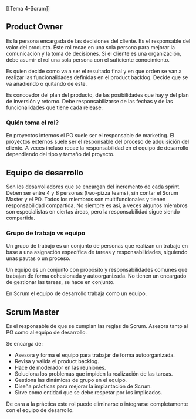 [[Tema 4-Scrum]]

## Product Owner
Es la persona encargada de las decisiones del cliente. Es el responsable del valor del producto. Este rol recae en una sola persona para mejorar la comunicación y la toma de decisiones. Si el cliente es una organización, debe asumir el rol una sola persona con el suficiente conocimiento.

Es quien decide como va a ser el resultado final y en que orden se van a realizar las funcionalidades definidas en el product backlog. Decide que se va añadiendo o quitando de este. 

Es conocedor del plan del producto, de las posibilidades que hay y del plan de inversión y retorno. Debe responsabilizarse de las fechas y de las funcionalidades que tiene cada release.

### Quién toma el rol?
En proyectos internos el PO suele ser el responsable de marketing. El proyectos externos suele ser el responsable del proceso de adquisición del cliente. A veces incluso recae la responsabilidad en el equipo de desarrollo dependiendo del tipo y tamaño del proyecto.

## Equipo de desarrollo
Son los desarrolladores que se encargan del incremento de cada sprint. Deben ser entre 4 y 8 personas (two-pizza teams), sin contar el Scrum Master y el PO. Todos los miembros son multifuncionales y tienen responsabilidad compartida. No siempre es así, a veces algunos miembros son especialistas en ciertas áreas, pero la responsabilidad sigue siendo compartida. 

### Grupo de trabajo vs equipo
Un grupo de trabajo es un conjunto de personas que realizan un trabajo en base a una asignación específica de tareas y responsabilidades, siguiendo unas pautas o un proceso.

Un equipo es un conjunto con propósito y responsabilidades comunes que trabajan de forma cohesionada y autoorganizada. No tienen un encargado de gestionar las tareas, se hace en conjunto.

En Scrum el equipo de desarrollo trabaja como un equipo.

## Scrum Master
Es el responsable de que se cumplan las reglas de Scrum. Asesora tanto al PO como al equipo de desarrollo. 

Se encarga de:
+ Asesora y forma el equipo para trabajar de forma autoorganizada.
+ Revisa y valida el product backlog.
+ Hace de moderador en las reuniones.
+ Soluciona los problemas que impiden la realización de las tareas.
+ Gestiona las dinámicas de grupo en el equipo.
+ Diseña prácticas para mejorar la implantación de Scrum.
+ Sirve como entidad que se debe respetar por los implicados.

De cara a la práctica este rol puede eliminarse o integrarse completamente con el equipo de desarrollo.
